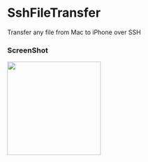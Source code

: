 # SshFileTransfer


Transfer any file from Mac to iPhone over SSH

### ScreenShot

<img src="https://cdn.filesend.jp/private/HqGe0a-0zu2VL-J8hIMS4LjE29MokQOI6cYt6Zhy8_cjm69yjvCelIBqJfVVT0Lt/ss.png" width="214"/> 
<img src="https://raw.githubusercontent.com/crazymind90

